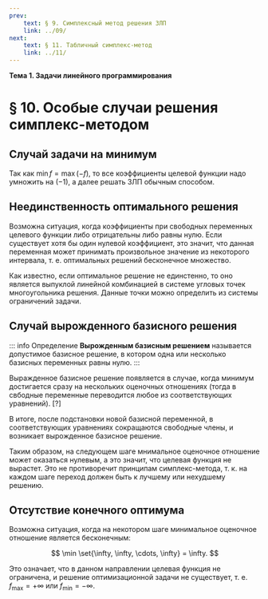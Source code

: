 ```yaml
---
prev:
    text: § 9. Симплексный метод решения ЗЛП
    link: ../09/
next:
    text: § 11. Табличный симплекс-метод
    link: ../11/
---
```


**Тема 1. Задачи линейного программирования**

# § 10. Особые случаи решения симплекс-методом

## Случай задачи на минимум

Так как $\min f = \max (-f)$, то все коэффициенты целевой функции надо умножить на $(-1)$, а далее решать ЗЛП обычным способом.

## Неединственность оптимального решения

Возможна ситуация, когда коэффициенты при свободных переменных целевого функции либо отрицательны либо равны нулю. Если существует хотя бы один нулевой коэффициент, это значит, что данная переменная может принимать произвольное значение из некоторого интервала, т. е. оптимальных решений бесконечное множество.

Как известно, если оптимальное решение не единстенно, то оно является выпуклой линейной комбинацией в системе угловых точек многоугольника решения. Данные точки можно определить из системы ограничений задачи.

## Случай вырожденного базисного решения

::: info Определение
**Вырожденным базисным решением** называется допустимое базисное решение, в котором одна или несколько базисных переменных равны нулю.
:::

Выражденное базисное решение появляется в случае, когда минимум достигается сразу на нескольких оценочных отношениях (тогда в свбодные переменные переводится любое из соответствующих уравнений). [?]

В итоге, после подстановки новой базисной переменной, в соответствующих уравнениях сокращаются свободные члены, и возникает вырожденное базисное решение.

Таким образом, на следующем шаге мнимальное оценочное отношение может оказаться нулевым, а это значит, что целевая функция не вырастет. Это не противоречит принципам симплекс-метода, т. к. на каждом шаге переход должен быть к лучшему или нехудшему решению.

## Отсутствие конечного оптимума

Возможна ситуация, когда на некотором шаге минимальное оценочное отношение является бесконечным:

$$
\min \set{\infty, \infty, \cdots, \infty} = \infty.
$$

Это означает, что в данном направлении целевая функция не ограничена, и решение оптимизационной задачи не существует, т. е. $f_\max = +\infty$ или $f_\min = -\infty$.